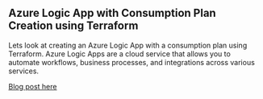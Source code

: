 ## Azure Logic App with Consumption Plan Creation using Terraform

Lets look at creating an Azure Logic App with a consumption plan using Terraform. Azure Logic Apps are a cloud service that allows you to automate workflows, business processes, and integrations across various services. 

[Blog post here](https://thomasthornton.cloud/2022/07/01/using-the-terraform-resource-azapi_update_resource-to-update-azure-resources-that-are-not-yet-supported-in-azurerm-provider/)
